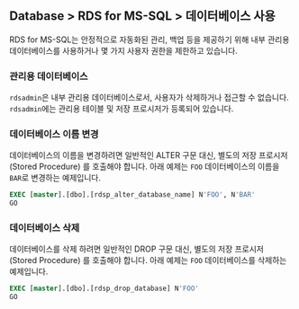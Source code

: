## Database > RDS for MS-SQL > 데이터베이스 사용

RDS for MS-SQL는 안정적으로 자동화된 관리, 백업 등을 제공하기 위해 내부 관리용 데이터베이스를 사용하거나 몇 가지 사용자 권한을 제한하고 있습니다.

### 관리용 데이터베이스

`rdsadmin`은 내부 관리용 데이터베이스로서, 사용자가 삭제하거나 접근할 수 없습니다.
`rdsadmin`에는 관리용 테이블 및 저장 프로시저가 등록되어 있습니다.

### 데이터베이스 이름 변경

데이터베이스의 이름을 변경하려면 일반적인 ALTER 구문 대신, 별도의 저장 프로시저 (Stored Procedure) 를 호출해야 합니다.
아래 예제는 `FOO` 데이터베이스의 이름을 `BAR`로 변경하는 예제입니다.

```sql
EXEC [master].[dbo].[rdsp_alter_database_name] N'FOO', N'BAR'
GO
```

### 데이터베이스 삭제

데이터베이스를 삭제 하려면 일반적인 DROP 구문 대신, 별도의 저장 프로시저 (Stored Procedure) 를 호출해야 합니다.
아래 예제는 `FOO` 데이터베이스를 삭제하는 예제입니다.

```sql
EXEC [master].[dbo].[rdsp_drop_database] N'FOO'
GO
```